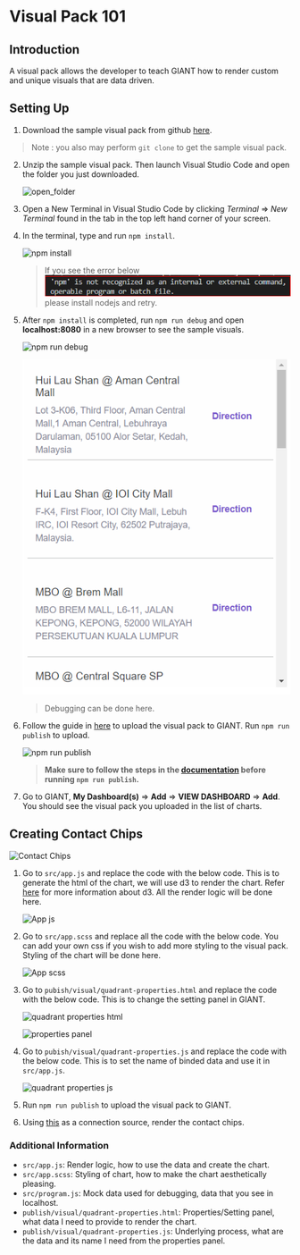 # Visual Pack 101

## Introduction
A visual pack allows the developer to teach GIANT how to render custom and unique visuals that are data driven.

## Setting Up
1. Download the sample visual pack from github [here](https://github.com/fx-giant/visual-pack-nodejs-sample).
> Note : you also may perform `git clone` to get the sample visual pack.

2. Unzip the sample visual pack. Then launch Visual Studio Code and open the folder you just downloaded.
    
    ![open_folder](./images/open_folder.png)
    
3. Open a New Terminal in Visual Studio Code by clicking *Terminal* => *New Terminal* found in the tab in the top left hand corner of your screen.

4. In the terminal, type and run `npm install`.

    ![npm install](./images/npm-install.PNG)

    > If you see the error below![npm not install](./images/npm-not-installed.png) please install nodejs and retry.


5. After `npm install` is completed, run `npm run debug` and open **localhost:8080** in a new browser to see the sample visuals.

    ![npm run debug](./images/npm-run-debug.PNG)

    ![localhost:8080](./images/localhost.PNG)
    > Debugging can be done here.

6. Follow the guide in [here](https://github.com/fx-giant/visual-pack-nodejs-sample) to upload the visual pack to GIANT. Run `npm run publish` to upload. 

    ![npm run publish](./images/npm-run-publish.PNG)
    > **Make sure to follow the steps in the [documentation](https://github.com/fx-giant/visual-pack-nodejs-sample) before running `npm run publish`.**
7. Go to GIANT, **My Dashboard(s)** => **Add** => **VIEW DASHBOARD** => **Add**. You should see the visual pack you uploaded in the list of charts.

## Creating Contact Chips

![Contact Chips](./images/contact-chips.PNG)

1. Go to `src/app.js` and replace the code with the below code. This is to generate the html of the chart, we will use d3 to render the chart. Refer [here](https://d3js.org/) for more information about d3. All the render logic will be done here.

    ![App js](./images/contact-chips-d3.PNG)

2. Go to `src/app.scss` and replace all the code with the below code. You can add your own css if you wish to add more styling to the visual pack. Styling of the chart will be done here.

    ![App scss](./images/css.PNG)

3. Go to `pubish/visual/quadrant-properties.html` and replace the code with the below code. This is to change the setting panel in GIANT.

    ![quadrant properties html](./images/quadrant-properties-html.PNG)
    
    ![properties panel](./images/properties-panel.PNG)
    
4. Go to `pubish/visual/quadrant-properties.js` and replace the code with the below code. This is to set the name of binded data and use it in `src/app.js`.

    ![quadrant properties js](./images/quadrant-properties-js.PNG)

5. Run `npm run publish` to upload the visual pack to GIANT.
6. Using [this](https://github.com/fx-giant/data-hackaton-201907/blob/master/03-Giant%20Visual%20Pack/data%20sources/visual-pack-101.csv) as a connection source, render the contact chips.

### Additional Information
- `src/app.js`: Render logic, how to use the data and create the chart.
- `src/app.scss`: Styling of chart, how to make the chart aesthetically pleasing.
- `src/program.js`: Mock data used for debugging, data that you  see in localhost.
- `publish/visual/quadrant-properties.html`: Properties/Setting panel, what data I need to provide to render the chart.
- `publish/visual/quadrant-properties.js`: Underlying process, what are the data and its name I need from the properties panel.
